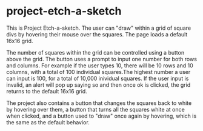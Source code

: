 # project-etch-a-sketch
This is Project Etch-a-sketch. The user can "draw" within a grid of square divs by hovering their mouse over the squares. The page loads a default 16x16 grid. 

The number of squares within the grid can be controlled using a button above the grid. The button uses a prompt to input one number for both rows and columns. For example if the user types 10, there will be 10 rows and 10 columns, with a total of 100 individual squares.The highest number a user can input is 100, for a total of 10,000 inividual squares. If the user input is invalid, an alert will pop up saying so and then once ok is clicked, the grid returns to the default 16x16 grid. 

The project also contains a button that changes the squares back to white by hovering over them, a button that turns all the squares white at once when clicked, and a button used to "draw" once again by hovering, which is the same as the default behavior. 